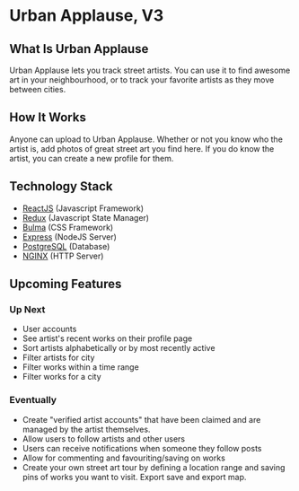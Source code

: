 # Urban Applause, V3

## What Is Urban Applause

Urban Applause lets you track street artists. You can use it to find awesome art in your neighbourhood, or to track your favorite artists as they move between cities.

## How It Works

Anyone can upload to Urban Applause. Whether or not you know who the artist is, add photos of great street art you find here. If you do know the artist, you can create a new profile for them.

## Technology Stack
* [ReactJS](https://reactjs.org/) (Javascript Framework)
* [Redux](https://redux.js.org/) (Javascript State Manager)
* [Bulma](https://bulma.io/) (CSS Framework)
* [Express](https://expressjs.com/) (NodeJS Server)
* [PostgreSQL](https://www.postgresql.org/) (Database)
* [NGINX](https://www.nginx.com/resources/wiki/) (HTTP Server)

## Upcoming Features

### Up Next
* User accounts
* See artist's recent works on their profile page
* Sort artists alphabetically or by most recently active
* Filter artists for city
* Filter works within a time range
* Filter works for a city

### Eventually

* Create "verified artist accounts" that have been claimed and are managed by the artist themselves.
* Allow users to follow artists and other users
* Users can receive notifications when someone they follow posts
* Allow for commenting and favouriting/saving on works
* Create your own street art tour by defining a location range and saving pins of works you want to visit. Export save and export map.



